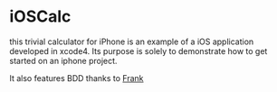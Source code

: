 # iOSCalc

this trivial calculator for iPhone is an example of a iOS application developed in xcode4.
Its purpose is solely to demonstrate how to get started on an iphone project.

It also features BDD thanks to [Frank](https://github.com/moredip/Frank)